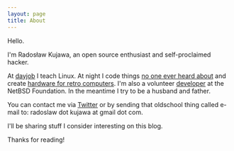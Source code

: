 ```yaml
---
layout: page
title: About
---
```


Hello.

I'm Radosław Kujawa, an open source enthusiast and self-proclaimed hacker. 

At [dayjob](http://osec.pl/) I teach Linux. At night I code things [no one ever heard about](http://github.com/rkujawa) and create [hardware for retro computers](http://sakura-it.pl). I'm also a volunteer [developer](http://wiki.netbsd.org/users/rkujawa) at the NetBSD Foundation. In the meantime I try to be a husband and father.

You can contact me via [Twitter](http://twitter.com/RadoslawKujawa) or by sending that oldschool thing called e-mail to: radoslaw dot kujawa at gmail dot com.

I'll be sharing stuff I consider interesting on this blog.

Thanks for reading!

